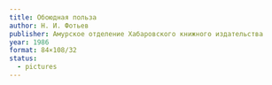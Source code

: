 ```yaml
---
title: Обоюдная польза
author: Н. И. Фотьев
publisher: Амурское отделение Хабаровского книжного издательства
year: 1986
format: 84×108/32
status:
  - pictures
---
```

